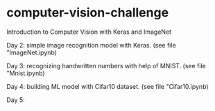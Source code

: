 # computer-vision-challenge

Introduction to Computer Vision with Keras and ImageNet

Day 2:
simple image recognition model with Keras. (see file "ImageNet.ipynb)

Day 3:
recognizing handwritten numbers with help of MNIST. (see file "Mnist.ipynb)

Day 4:
building ML model with Cifar10 dataset. (see file "Cifar10.ipynb)

Day 5:
